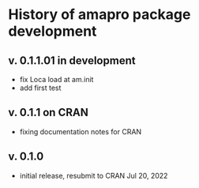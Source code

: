 # History of amapro package development

## v. 0.1.1.01  in development
- fix Loca load at am.init
- add first test

## v. 0.1.1 on CRAN
- fixing documentation notes for CRAN

## v. 0.1.0
- initial release, resubmit to CRAN Jul 20, 2022

